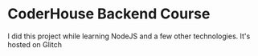# CoderHouse Backend Course

I did this project while learning NodeJS and a few other technologies.
It's hosted on Glitch